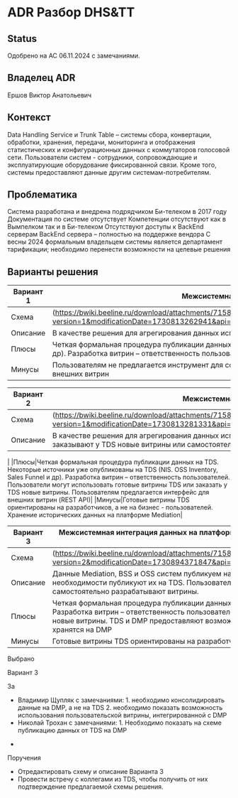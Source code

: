 # ADR Разбор DHS&TT

## Status

Одобрено на АС 06.11.2024 с замечаниями.

## Владелец ADR

Ершов Виктор Анатольевич

## Контекст

Data Handling Service и Trunk Table – системы сбора, конвертации, обработки, хранения, передачи, мониторинга и отображения статистических и конфигурационных данных с коммутаторов голосовой сети. Пользователи систем - сотрудники, сопровождающие и эксплуатирующие оборудование фиксированной связи. Кроме того, системы предоставляют данные другим системам-потребителям.

## Проблематика
Система разработана и внедрена подрядчиком Би-телеком в 2017 году
Документация по системе отсутствует
Компетенции отсутствуют как в Вымпелком так и в Би-телеком
Отсутствуют доступы к  BackEnd серверам
BackEnd сервера – полностью на поддержке вендора
С весны 2024 формальным владельцем системы является департамент тарификации; необходимо перенести возможности на целевые решения


## Варианты решения


|Вариант 1|Межсистемная интеграция данных на платформе DMP|
|---------|-|
|Схема|(https://bwiki.beeline.ru/download/attachments/715885956/%D0%92%D0%B0%D1%80%D0%B8%D0%B0%D0%BD%D1%821.png?version=1&modificationDate=1730813262941&api=v2)|
|Описание|В качестве решения для агрегирования данных используем DMP. Пользователи самостоятельно разрабатывают витрины.|
|Плюсы|Четкая формальная процедура публикации данных на DMP. Некоторые источники уже опубликованы на DMP (NIS. OSS Inventory и др). Разработка витрин – ответственность пользователей|
|Минусы|Пользователям не предлагается инструмент для создания витрин. Пользователям не предлагается стандартный интерфейс для внешних витрин|


|Вариант 2|Межсистемная интеграция данных на платформе TDS|
|---------|-|
|Схема|(https://bwiki.beeline.ru/download/attachments/715885956/%D0%92%D0%B0%D1%80%D0%B8%D0%B0%D0%BD%D1%822.png?version=1&modificationDate=1730813281331&api=v2)|
|Описание|В качестве решения для агрегирования данных используем Technical Data Store. Пользователи используют готовые витрины TDS, заказывают у TDS новые витрины или самостоятельно разрабатывают витрины.
|
|Плюсы|Четкая формальная процедура публикации данных на TDS. Некоторые источники уже опубликованы на TDS (NIS. OSS Inventory, Sales Funnel и др). Разработка витрин – ответственность пользователей. Пользователи могут использовать готовые витрины TDS или заказать у TDS новые витрины. Пользователям предлагается интерфейс для внешних витрин (REST API)|
|Минусы|Готовые витрины TDS ориентированы на разработчиков, а не на бизнес - пользователей. Хранение исторических данных на платформе Mediation|

|Вариант 3| Межсистемная интеграция данных на платформе DMP, визуализация данных на платформе TDS или на пользовательских витринах|
|---------|-|
|Схема|(https://bwiki.beeline.ru/download/attachments/715885956/%D0%92%D0%B0%D1%80%D0%B8%D0%B0%D0%BD%D1%823.png?version=2&modificationDate=1730894371847&api=v2)|
|Описание|Данные Mediation, BSS и OSS систем публикуем на DMP. Пользователи разбираемых систем агрегируют данные на DMP и при необходимости публикуют их на TDS. Пользователи используют готовые витрины TDS, заказывают у TDS новые витрины или самостоятельно разрабатывают витрины.|
|Плюсы|Четкая формальная процедура публикации данных на TDS и DMP. Некоторые источники уже опубликованы на TDS и DMP. Разработка витрин – ответственность пользователей. Пользователи могут использовать готовые витрины TDS или заказать у TDS новые витрины. TDS и DMP предоставляют возможность использования внешних витрин. Исторические данные (до года) хранятся на DMP|
|Минусы|Готовые витрины TDS ориентированы на разработчиков, а не на бизнес - пользователей|

Выбрано

Вариант 3

За

* Владимир Щупляк с замечаниями: 1. необходимо консолидировать данные на DMP, а не на TDS 2. необходимо показать возможность использования пользовательской витрины, интегрированной с DMP
* Николай Трохан  с замечаниями: 1. Необходимо показать на схеме публикацию данных от TDS на DMP  


[comment]: Против



[comment]: Причины:

* 

[comment]: Последствия


Поручения
* Отредактировать схему и описание Варианта 3
* Провести встречу с коллегами из TDS, чтобы получить от них подтверждение предлагаемой схемы решения.


[comment]: Задачи

[comment]: <ссылка на Jira>

[comment]: Риски


[comment]: Комплаенс



